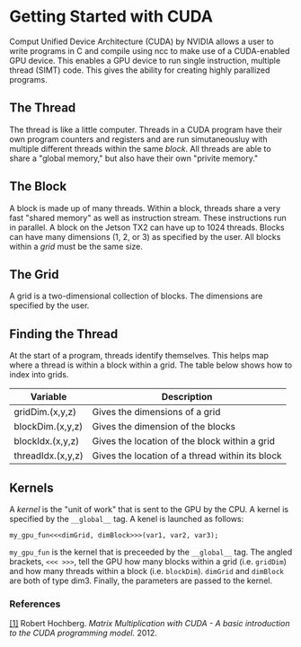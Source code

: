 # Getting Started with CUDA
Comput Unified Device Architecture (CUDA) by NVIDIA allows a user to write programs in C and compile using ncc to make use of a CUDA-enabled GPU device. This enables a GPU device to run single instruction, multiple thread (SIMT) code. This gives the ability for creating highly parallized programs.

## The Thread
The thread is like a little computer. Threads in a CUDA program have their own program counters and registers and are run simutaneousluy with multiple different threads within the same _block_. All threads are able to share a "global memory," but also have their own "privite memory."
## The Block
A block is made up of many threads. Within a block, threads share a very fast "shared memory" as well as instruction stream. These instructions run in parallel. A block on the Jetson TX2 can have up to 1024 threads. Blocks can have many dimensions (1, 2, or 3) as specified by the user. All blocks within a _grid_ must be the same size.
## The Grid
A grid is a two-dimensional collection of blocks. The dimensions are specified by the user.
## Finding the Thread
At the start of a program, threads identify themselves. This helps map where a thread is within a block within a grid. The table below shows how to index into grids.

| Variable | Description |
| --- | --- |
| gridDim.(x,y,z) | Gives the dimensions of a grid |
| blockDim.(x,y,z) | Gives the dimension of the blocks |
| blockIdx.(x,y,z) | Gives the location of the block within a grid |
| threadIdx.(x,y,z) | Gives the location of a thread within its block |

## Kernels
A _kernel_ is the "unit of work" that is sent to the GPU by the CPU. A kernel is specified by the `__global__` tag. A kenel is launched as follows:
```
my_gpu_fun<<<dimGrid, dimBlock>>>(var1, var2, var3);
```
`my_gpu_fun` is the kernel that is preceeded by the `__global__` tag. The angled brackets, `<<< >>>`, tell the GPU how many blocks within a grid (i.e. `gridDim`) and how many threads within a block (i.e. `blockDim`). `dimGrid` and `dimBlock` are both of type dim3. Finally, the parameters are passed to the kernel.

### References
[[1]](https://www.shodor.org/media/content/petascale/materials/UPModules/matrixMultiplication/moduleDocument.pdf) Robert Hochberg. _Matrix Multiplication with CUDA - A basic introduction to the CUDA programming model._ 2012.
